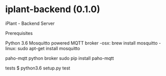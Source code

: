 # iplant-backend (0.1.0)
iPlant - Backend Server

Prerequisites

Python 3.6
Mosquitto powered MQTT broker
-osx: brew install mosquitto
-linux: sudo apt-get install mosquitto

paho-mqtt python broker
sudo pip install paho-mqtt


tests
$ python3.6 setup.py test

